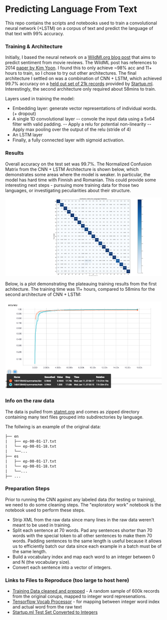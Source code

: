 # Predicting Language From Text
This repo contains the scripts and notebooks used to train a convolutional neural network (+LSTM) on a corpus of text and predict the language of that text with 99% accuracy. 

### Training & Architecture
Initially, I based the neural network on a [WildMl.org blog post](https://github.com/dennybritz/cnn-text-classification-tf) that aims to predict sentiment from movie reviews. The WildML post has references to 2014 [paper by Kim Yoon](https://arxiv.org/abs/1408.5882). I found this to only achieve ~98% acc and 11+ hours to train, so I chose to try out other architectures. The final architecture I settled on was a combination of CNN + LSTM, which achieved 99.7% accuracy on a [held out set of 21k records](https://storage.googleapis.com/google-code-archive-downloads/v2/code.google.com/language-detection/europarl-test.zip) provided by [Startup.ml](https://startup.ml/challenge). Interestingly, the second architecture only required about 58mins to train.

Layers used in training the model: 
- Embedding layer: generate vector representations of individual words. (+ dropout)
- A single 1D convolutional layer
-- convole the input data using a 5x64 filter with valid padding. 
-- Apply a relu for potential non-linearity
-- Apply max pooling over the output of the relu (stride of 4)
- An LSTM layer
- Finally, a fully connected layer with sigmoid activation. 

### Results
Overall accuracy on the test set was 99.7%. The Normalized Confusion Matrix from the CNN + LSTM Architecture is shown below, which demonstrates some areas where the model is weaker. In particular, the model has hard time with Finnish and Romanian. This could provide some interesting next steps - pursuing more training data for those two languages, or investigating peculiarities about their structure. 
  
![](misc/conf_matrix.png?raw=true)

Below, is a plot demonstrating the plateauing training results from the first achitecture. The training time was 11+ hours, compared to 58mins for the second architecture of CNN + LSTM: 

![](misc/first_cnn.png?raw=true)


### Info on the raw data
The data is pulled from [statmt.org](http://www.statmt.org/europarl/) and comes as zipped directory containing many text files grouped into subdirectories by language. 

The follwing is an example of the original data:
```
├── en
|   ├── ep-00-01-17.txt
|   └── ep-00-01-18.txt
|   └──...
├── es
|   ├── ep-00-01-17.txt
|   └── ep-00-01-18.txt
|   └──...
├── ...
```


### Preparation Steps

Prior to running the CNN against any labeled data (for testing or training), we need to do some cleaning steps. The "exploratory work" notebook is the notebook used to perform these steps. 

- Strip XML from the raw data since many lines in the raw data weren't meant to be used in training. 
- Split each sentence at 70 words. Pad any sentences shorter than 70 words with the special <PAD> token to all other sentences to make them 70 words. Padding sentences to the same length is useful because it allows us to efficiently batch our data since each example in a batch must be of the same length.
- Build a vocabulary index and map each word to an integer between 0 and N (the vocabulary size).
- Convert each sentence into a vector of integers.



### Links to Files to Reproduce (too large to host here)
- [Training Data cleaned and prepped](https://s3.amazonaws.com/predict-lang/mapped_data_0.zip) - A random sample of 600k records from the original corups, mapped to integer word represenations. 
- [Tensorflow Vocab Processor](https://s3.amazonaws.com/predict-lang/20160113.vocab) - for mapping between integer word index and actual word from the raw text
- [Startup.ml Test Set Converted to Integers](https://s3.amazonaws.com/predict-lang/startup_test_set.pkl)

